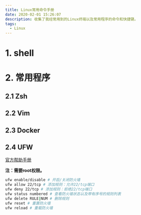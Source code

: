 ```yaml
---
title: Linux常用命令手册
date: 2020-02-01 15:26:07
description: 收集了我经常用到的Linux终端以及常用程序的命令和快捷键。
tags: 
  - Linux
---
```


# 1. shell

# 2. 常用程序

## 2.1 Zsh

## 2.2 Vim

## 2.3 Docker

## 2.4 UFW

[官方帮助手册](https://help.ubuntu.com/community/UFW)

__注：需要root权限。__

```sh
ufw enable/disable # 开启/关闭防火墙
ufw allow 22/tcp # 添加规则：允许22/tcp端口
ufw deny 22/tcp # 添加规则：拒绝22/tcp端口
ufw status numbered # 查看防火墙状态以及带有序号的规则列表
ufw delete RULE|NUM # 删除规则
ufw reset # 重置防火墙
ufw reload # 重载防火墙
``` 


